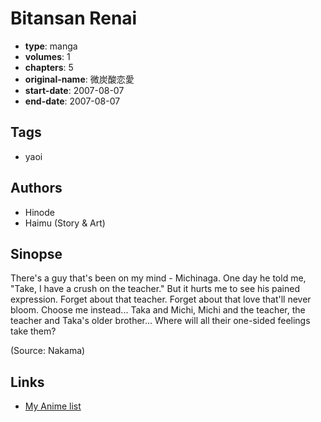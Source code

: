# Bitansan Renai

-   **type**: manga
-   **volumes**: 1
-   **chapters**: 5
-   **original-name**: 微炭酸恋愛
-   **start-date**: 2007-08-07
-   **end-date**: 2007-08-07

## Tags

-   yaoi

## Authors

-   Hinode
-   Haimu (Story & Art)

## Sinopse

There's a guy that's been on my mind - Michinaga. One day he told me, "Take, I have a crush on the teacher." But it hurts me to see his pained expression. Forget about that teacher. Forget about that love that'll never bloom. Choose me instead... Taka and Michi, Michi and the teacher, the teacher and Taka's older brother... Where will all their one-sided feelings take them?

(Source: Nakama)

## Links

-   [My Anime list](https://myanimelist.net/manga/16842/Bitansan_Renai)
